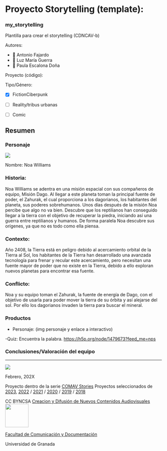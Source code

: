 
# Proyecto Storytelling (template): 
### my_storytelling
Plantilla para crear el storytelling (CDNCAV-b)

Autores:  
<!---
Incluir lista de personas del grupo 
Se puede añadir enlace a página personal de github o lo que se quiera...(optativo)
-->

- :man: Antonio Fajardo
- :woman: Luz María Guerra
- :woman: Paula Escalona Doña


Proyecto (código): 

Tipo/Género:  
- [x] FictionCiberpunk  
- [ ] Reality/tribus urbanas  
- [ ] Comic



## Resumen


### Personaje

![](img-nobody.png)

Nombre: Noa Williams


### Historia:
Noa Williams se adentra en una misión espacial con sus compañeros de equipo, Misión Dago. Al llegar a este planeta toman la principal fuente de poder, el Zahurak, el cual proporciona a los dagorianos, los habitantes del planeta, sus poderes sobrehumanos. Unos días después de la misión Noa percibe que algo no va bien. Descubre que los reptilianos han conseguido llegar a la tierra con el objetivo de recuperar la piedra, iniciando así una guerra entre reptilianos y humanos. De forma paralela Noa descubre sus orígenes, ya que no es todo como ella piensa. 


### Contexto: 
Año 2408, la Tierra está en peligro debido al acercamiento orbital de la Tierra al Sol, los habitantes de la Tierra han desarrollado una avanzada tecnología para frenar y recular este acercamiento, pero necesitan una fuente mayor de poder que no existe en la Tierra, debido a ello exploran nuevos planetas para encontrar esa fuente. 


### Conflicto: 
Noa y su equipo toman el Zahurak, la fuente de energía de Dago, con el objetivo de usarla para poder mover la tierra de su órbita y así alejarse del sol. Por ello los dagorianos invaden la tierra para buscar el mineral. 




### Productos

- Personaje: (img personaje y enlace a interactivo)

-Quiz: Encuentra la palabra. https://h5p.org/node/1479673?feed_me=nps




### Conclusiones/Valoración del equipo

------
![](https://upload.wikimedia.org/wikipedia/commons/thumb/6/62/CC-BY-SA-Andere_Wikis_%28v%29.svg/200px-CC-BY-SA-Andere_Wikis_%28v%29.svg.png)




<!---
Lista completa de emojis de markDown - https://gist.github.com/rxaviers/7360908) 
-->



Febrero, 202X

Proyecto dentro de la serie [COMAV Stories](https://github.com/mgea/storytelling/blob/master/What_is_a_digital_storytelling.md) 
Proyectos seleccionados de [2023](https://github.com/mgea/storytelling/tree/master/2023), [2022](https://github.com/mgea/storytelling/blob/master/2022/readme.md) / [2021](https://github.com/mgea/storytelling/blob/master/2021/readme.md) / [2020](https://github.com/mgea/storytelling/blob/master/2020/readme.md)  / 
[2019](https://github.com/mgea/storytelling/blob/master/2019/readme.md) / [2018](https://github.com/mgea/storytelling/blob/master/2018/readme.md) 

CC BYNCSA  [Creacion y Difusión de Nuevos Contenidos Audiovisuales](http://utopolis.ugr.es/medialab)
<img src="https://mirrors.creativecommons.org/presskit/buttons/88x31/png/by-nc-sa.png"  width="75" > 

[Facultad de Comunicación y Documentación](http://fcd.ugr.es)

Universidad de Granada
